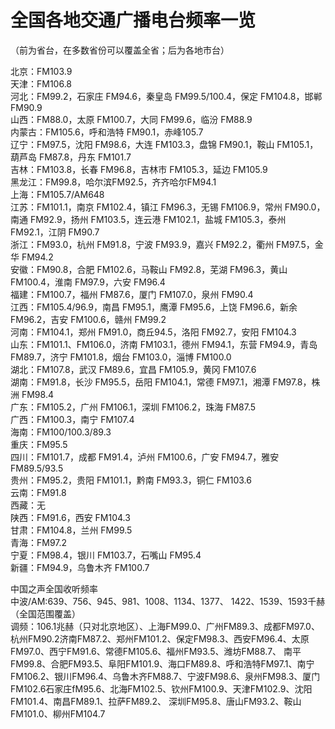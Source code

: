 # 全国各地交通广播电台频率一览  

（前为省台，在多数省份可以覆盖全省；后为各地市台）  

北京：FM103.9  
天津：FM106.8  
河北：FM99.2，石家庄 FM94.6，秦皇岛 FM99.5/100.4，保定 FM104.8，邯郸 FM90.9  
山西：FM88.0，太原 FM100.7，大同 FM99.6，临汾 FM88.9  
内蒙古：FM105.6，呼和浩特 FM90.1，赤峰105.7  
辽宁：FM97.5，沈阳 FM98.6，大连 FM103.3，盘锦 FM90.1，鞍山 FM105.1，葫芦岛 FM87.8，丹东 FM101.7  
吉林：FM103.8，长春 FM96.8，吉林市 FM105.3，延边 FM105.9  
黑龙江：FM99.8，哈尔滨FM92.5，齐齐哈尔FM94.1  
上海：FM105.7/AM648  
江苏：FM101.1，南京 FM102.4，镇江 FM96.3，无锡 FM106.9，常州 FM90.0，南通 FM92.9，扬州 FM103.5，连云港 FM102.1，盐城 FM105.3，泰州 FM92.1，江阴 FM90.7  
浙江：FM93.0，杭州 FM91.8，宁波 FM93.9，嘉兴 FM92.2，衢州 FM97.5，金华 FM94.2  
安徽：FM90.8，合肥 FM102.6，马鞍山 FM92.8，芜湖 FM96.3，黄山 FM100.4，淮南 FM97.9，六安 FM96.4  
福建：FM100.7，福州 FM87.6，厦门 FM107.0，泉州 FM90.4  
江西：FM105.4/96.9，南昌 FM95.1，鹰潭 FM95.6，上饶 FM96.6，新余 FM96.2，吉安 FM100.6，赣州 FM99.2  
河南：FM104.1，郑州 FM91.0，商丘94.5，洛阳 FM92.7，安阳 FM104.3  
山东：FM101.1、FM106.0，济南 FM103.1，德州 FM94.1，东营 FM94.9，青岛 FM89.7，济宁 FM101.8，烟台 FM103.0，淄博 FM100.0  
湖北：FM107.8，武汉 FM89.6，宜昌 FM105.9，黄冈 FM107.6  
湖南：FM91.8，长沙 FM95.5，岳阳 FM104.1，常德 FM97.1，湘潭 FM97.8，株洲 FM98.4  
广东：FM105.2，广州 FM106.1，深圳 FM106.2，珠海 FM87.5  
广西：FM100.3，南宁 FM107.4  
海南：FM100/100.3/89.3  
重庆：FM95.5  
四川：FM101.7，成都 FM91.4，泸州 FM100.6，广安 FM94.7，雅安 FM89.5/93.5  
贵州：FM95.2，贵阳 FM101.1，黔南 FM93.3，铜仁 FM103.6  
云南：FM91.8  
西藏：无  
陕西：FM91.6，西安 FM104.3  
甘肃：FM104.8，兰州 FM99.5  
青海：FM97.2  
宁夏：FM98.4，银川 FM103.7，石嘴山 FM95.4  
新疆：FM94.9，乌鲁木齐 FM100.7  

中国之声全国收听频率  
中波/AM:639、756、945、981、1008、1134、1377、 1422、1539、1593千赫（全国范围覆盖）  
调频：106.1兆赫（只对北京地区）、上海FM99.0、广州FM89.3、成都FM97.0、杭州FM90.2济南FM87.2、郑州FM101.2、保定FM98.3、西安FM96.4、太原FM97.0、西宁FM91.6、常德FM105.6、福州FM93.5、潍坊FM88.7、 南平FM99.8、合肥FM93.5、阜阳FM101.9、海口FM89.8、呼和浩特FM97.1、南宁FM106.2、银川FM96.4、乌鲁木齐FM88.7、宁波FM98.6、泉州FM98.3、厦门FM102.6石家庄fM95.6、北海FM102.5、钦州FM100.9、天津FM102.9、沈阳FM101.4、南昌FM89.1、拉萨FM89.2、 深圳FM95.8、唐山FM93.2、鞍山FM101.0、柳州FM104.7  
